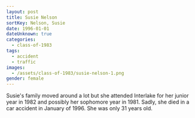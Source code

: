 ```yaml
---
layout: post
title: Susie Nelson
sortKey: Nelson, Susie
date: 1996-01-01
dateUnknown: true
categories:
  - class-of-1983
tags:
  - accident
  - traffic
images:
  - /assets/class-of-1983/susie-nelson-1.png
gender: female
---
```

Susie's family moved around a lot but she attended Interlake for her junior year in 1982 and possibly her sophomore year in 1981. Sadly, she died in a car accident in January of 1996. She was only 31 years old.
